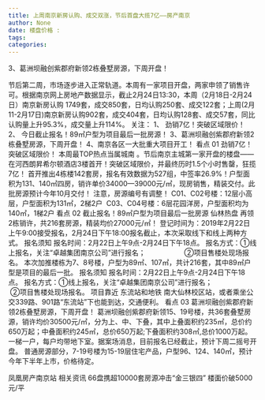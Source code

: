 ```yaml
---
title: 上周南京新房认购、成交双涨，节后首盘大揽7亿——房产南京
author: None
date: 楼盘价格 : 
tags: 
categories: 
---
```

3、葛洲坝融创紫郡府新领2栋叠墅房源，下周开盘！
<!-- more -->
节后第二周，市场逐步进入正常轨道。本周有一家项目开盘，两家申领了销售许可。根据南京网上房地产数据显示，截止2月24日13:30，本周（2月18日-2月24日）南京新房认购 1749套，成交850套，日均认购250套、成交122套；上周(2月11-2月17日)南京新房认购902套，成交404套，日均认购128套、成交57套，同比认购量上升95.3%，成交量上升114%。
关注：
1、
劲销7亿！突破区域限价！
2、
今日截止报名！89㎡户型为项目最后一批房源！
3、葛洲坝融创紫郡府新领2栋叠墅房源，下周开盘！
4、南京各区一大批重大项目开工！
看点
01
劲销7亿！突破区域限价！
本周最TOP热点当属城南
。节后南京主城第一家开盘的楼盘——
在河西朗昇希尔顿酒店3楼首开！突破区域限价，并最终历时1.5个小时售罄，狂揽7亿！
首开推出4栋楼142套房，报名有效数据为527组，中签率26.9%！户型面积为131、140㎡四房，销许单价34000—39000元/㎡，现房销售，精装交付。此批房源预计今年10月交付！
注意，房源编号有调整！
C01、C02号楼：12层小高层，户型面积为131㎡，2梯2户 
C03、C04号楼：6层花园洋房，户型面积均为140㎡，1梯2户
看点
02
截止报名！89㎡户型为项目最后一批房源
仙林热盘
再领2栋销许，共216套房源，精装均价27000元/㎡！
登记时间为：2019年2月22日上午9:00接受报名，2月24日下午18:00报名截止，本次采取线下和线上两种方式。
报名须知
报名时间：2月22日上午9点-2月24日下午18点。
报名方式：①线上报名，关注“卓越集团南京公司”进行报名；
                   ②项目售楼处现场报名。
本次加推楼栋为7、8号楼，户型为89㎡、107㎡，共计216套，其中89㎡户型是项目的最后一批。
报名须知
报名时间：2月22日上午9点-2月24日下午18点。
报名方式：①线上报名，关注“卓越集团南京公司”进行报名；
                   ②项目售楼处现场报名。
项目靠近
东流站和地铁
南大仙林校区站，或者乘坐公交339路、901路“东流站”下也能到达，交通便利。
看点
03
葛洲坝融创紫郡府新领2栋叠墅房源，下周开盘！
葛洲坝融创紫郡府新领15、19号楼，共36套叠墅房源，销许均价30500元/㎡，分为上、中、下叠，其中上叠面积约235㎡，总价约650万起；中叠面积约245㎡，总价650万起;下叠面积约308㎡,总价1000万起。一梯一户，每户均带地下室。据案场消息，目前报名已经截止，预计下周二摇号开盘。
普通房源部分，7-19号楼为15-19层住宅产品，户型96、124、140㎡，预计今年下半年上市，价格待定。
                        
                        
                        
                        
                                        
                    
                    
                
                    
                    
                    
                
                    
                
凤凰房产南京站
相关资讯
66盘携超10000套房源冲击“金三银四”
楼面价破5000元/平
	                        
	                    
	                        
	                    
